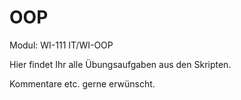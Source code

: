 # OOP
Modul: WI-111 IT/WI-OOP 

Hier findet Ihr alle Übungsaufgaben aus den Skripten.

Kommentare etc. gerne erwünscht.
